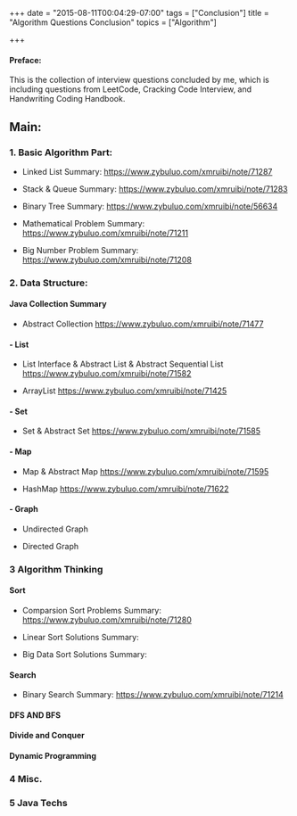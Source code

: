 +++
date = "2015-08-11T00:04:29-07:00"
tags = ["Conclusion"]
title = "Algorithm Questions Conclusion"
topics = ["Algorithm"]

+++


#### Preface:
This is the collection of interview questions concluded by me, which is including questions from LeetCode, Cracking Code Interview, and Handwriting Coding Handbook.  

<!--more-->


## Main:
### 1. Basic Algorithm Part:

 - Linked List Summary:
https://www.zybuluo.com/xmruibi/note/71287

 - Stack & Queue Summary:
https://www.zybuluo.com/xmruibi/note/71283

 - Binary Tree Summary:
https://www.zybuluo.com/xmruibi/note/56634



 - Mathematical Problem Summary:
https://www.zybuluo.com/xmruibi/note/71211

 - Big Number Problem Summary:
https://www.zybuluo.com/xmruibi/note/71208

### 2. Data Structure: 

#### Java Collection Summary

 - Abstract Collection
https://www.zybuluo.com/xmruibi/note/71477

####  - List
 - List Interface & Abstract List & Abstract Sequential List
https://www.zybuluo.com/xmruibi/note/71582
 
 - ArrayList
https://www.zybuluo.com/xmruibi/note/71425

#### - Set
 - Set & Abstract Set 
https://www.zybuluo.com/xmruibi/note/71585


#### - Map
 - Map & Abstract Map
 https://www.zybuluo.com/xmruibi/note/71595

 - HashMap
 https://www.zybuluo.com/xmruibi/note/71622

#### - Graph
 - Undirected Graph

 - Directed Graph
 

### 3 Algorithm Thinking

#### Sort
  - Comparsion Sort Problems Summary:
https://www.zybuluo.com/xmruibi/note/71280

  - Linear Sort Solutions Summary:

  - Big Data Sort Solutions Summary:

#### Search
  - Binary Search Summary:
https://www.zybuluo.com/xmruibi/note/71214


#### DFS AND BFS


#### Divide and Conquer 


#### Dynamic Programming




### 4 Misc. 
#### 




### 5 Java Techs